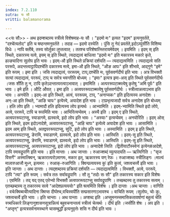 ```yaml
---
index: 7.2.110
sutra: यः सौ
vritti: balamanorama

---
```

<<यः सौ>> - अथ इदम्शब्दस्य स्त्रीत्वे विशेषमाह-यः सौ । "इदमो मः" इत्यत "इदम" इत्यनुवर्तते, "दश्चे॑त्यतोद" इति च षष्ठन्तमनुवर्तते । तदाह — इदमो दस्येति । पुंसि तु नेदं प्रवर्तते,इदोऽय्पुंसी॑ति विशिष्य विधेः । नापि क्लीबे, तस्य सोर्लुका लुप्तत्वात् । ततश्च परिशेषात्स्तिरायमेवेदम् । इयमिति । इदम् स् इति स्थिते, दकारस्य यत्वे, इयम् स् इति स्थिते, त्यदाद्यत्वं बाधित्वा "इदमो मः" इति मकारस्य मकारे कृते, हल्ङ्यादिना सुलोप इति भावः । इदम्-औ इति स्थिते प्रक्रियां दर्शयति — त्यदाद्यत्वमिति । त्यदाद्यत्वे सति पररूपे, अदन्तत्वाट्टापिदश्चे॑ति दकारस्य मत्वे, इमा-औ इति स्थिते, "औङ आपः" इति शीभावे, आद्गुणे "इमे" इति रूपम् । इमा इति । जसि त्यदाद्यत्वं, पररूपम्, टाप्,दश्चे॑ति मः, पूर्वसवर्णदीर्घ इति भावः । अत्र विभक्तौ सत्यां त्यदाद्यत्वं, पररूपं, टाप् च सर्वत्र भवन्तीति बोध्यम् । "इमाः" इत्यत्र इमा-अस् इति स्थिते पूर्वसवर्णदीर्घः ।जसः शी॑ति तु न, टापि कृतेऽदन्तात्परत्वाऽभावात् । इमामिति । अत्पररूपटाब्मत्वेषु कृतेषु "अमि पूर्वः" इति भावः । इमे इति । औटि औवत् । इमा इति । अत्वपररूपटाब्मत्वेषु पूर्वसवर्णदीर्घः । स्त्रीत्वान्नत्वाऽभाव इति भावः । अनयेति । इदम्-आ इति स्थिते, अत्वं, पररूपम्, टाप्, "अनाप्यकः" इति इदित्यस्य अनादेशः । अन्-आ इति स्थिते, "आङि चापः" इत्येत्त्वे, अयादेश इति भावः । टाप्रभृत्यजादौ सर्वत्र अनादेश इति बोध्यम् । हलि लोप इति । भ्यामादौ हलि इदित्यस्य लोप इत्यर्थः । आभ्यामिति । इदम्-भ्यामिति स्थिते इदो लोपे, अत्वे, पररूपे, टापि च रूपमिति भावः । आभिरित्यप्येवम् । अस्यै इति । इदम् ए इति स्थिते, अत्वपररूपटाप्सु, स्याडागमे, ह्यस्वत्वे, इदो लोप इति भावः । "अस्याः" इत्यप्येवम् । अनयोरिति । इदम् ओस् इति स्थिते, इदम इदोऽनादेशे, अत्वपररूपटाप्सु, "आहि चापः" इत्येत्वे अयादेश इति भावः । आसामिति । इदम आम् इति स्थिते, अतद्वपररूपटाप्सु, सुटि, इदो लोप इति भावः । अस्यामिति । इदम् इ इति स्थिते, अत्वपररूपटाप्सु, ङेरामि, स्याडागमे, ह्यस्वत्वे, इदो लोप इति भावः । आस्विति । इदम्-सु इति स्थिते, अत्वपररूपटाप्सु, ङेरामि, स्याडागमे, ह्यस्वत्वे, इदो लोप इति भावः । आस्विति । इदम्-सु इति स्थिते, अत्वपररूपटाप्सु, अत्वपररूपटाप्सु, इदो लोप इति भावः । अन्वादेशे त्विति ।द्वितीयाटौस्स्वेनः॑ इत्येन#आदेशे, टापि रमावद्रूपाणि इति भावः । इति मान्ताः । अथ जान्ताः । रुआज्शब्दं व्युत्पादयति — ऋत्विगिति । "सृज विसर्गे" अस्मात्क्विन्, ऋकारात्परोऽमागमः, मकार इत्, ऋकारस्य यण् रेफः । रुआज्शब्दः स्त्रीलिङ्गः ।माल्यं मालारुआजौ मूध्न, इत्यमरः । रुआक्-रुआगिति । क्विन्प्रत्ययस्य कुः॑ इति कुत्वं, जश्त्वचर्त्त्वे इति भावः । इति जान्ताः । अथ दान्ताः । त्यद्शब्दस्य प्रक्रियां दर्शयति — त्यदाद्यत्वमिति । विभक्तौ, अत्वे, पररूपे, टापि "त्या" इति रूपम् । सर्वत्र ततः सर्वावद्रूपाणि । सौ तु "तदोः सः सौ" इति तकारस्य सकार इति विशेषः । एवमिति । तद् यद् एतद् एतेभ्यो विभक्तौ अत्वपररूपटाप्सु सर्वावद्रूपाणि । तच्छब्दस्य तु तकारस्य सत्वम् । एतच्छब्दस्य तु तकारस्य सत्वे "आदेशप्रत्यययोः" इति षत्वमिति विशेषः । इति दान्ताः ।अथ चान्ताः । वागिति । वचेःक्विब्वची॑त्यादिना क्विप्स दीर्घश्च,वचिस्वपी॑ति सम्प्रसारणाऽभावश्च । वाचिति रूपम् ।सुलोपः, चोः कुः, जश्त्वचर्त्वे इति भावः । इति चान्ताः । अथ पान्ताः । अप्शब्द इति ।अप्सुमनस्समासिकतावर्षाणां बहुत्वं चे॑ति स्त्र्यधिकारे लिङ्गानुशासनसूत्रान्नित्यं बहुवचनान्तत्वं स्त्रीत्वं चेत्यर्थः । दीर्घ इति ।जसी॑ति शेषः । अप इति । "अप्तृन्" इत्यत्रसर्वनामस्थाने चासम्बुद्धौ॑ इत्यनुवृत्तेः शसि न दीर्घ इति भावः ।